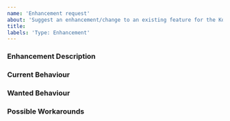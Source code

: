 ```yaml
---
name: 'Enhancement request'
about: 'Suggest an enhancement/change to an existing feature for the Kotlin Extension'
title:
labels: 'Type: Enhancement'
---
```


<!-- Please use markdown (https://guides.github.com/features/mastering-markdown/) semantics throughout the enhancement description. -->

### Enhancement Description

<!-- Please provide a description of the feature you envision. -->

### Current Behaviour

<!-- Please share the current behaviour of the Kotlin Extension around this topic, if applicable. -->

### Wanted Behaviour

<!-- Please described the desired outcome through the Kotlin Extension around the suggested enhancement. -->

### Possible Workarounds

<!-- If applicable, share any workarounds for the described enhancement. -->
